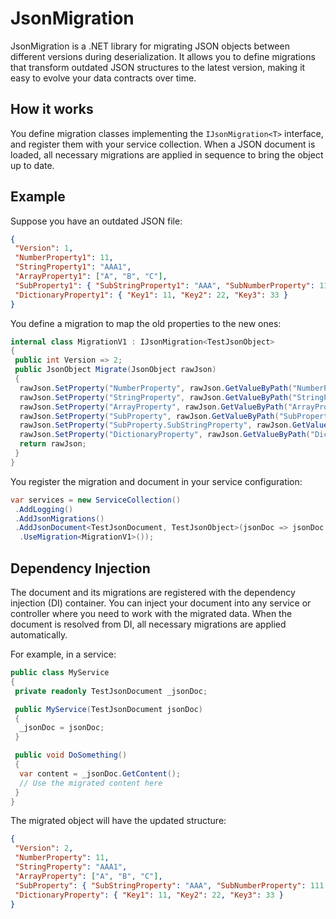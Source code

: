 
# JsonMigration

JsonMigration is a .NET library for migrating JSON objects between different versions during deserialization. It allows you to define migrations that transform outdated JSON structures to the latest version, making it easy to evolve your data contracts over time.

## How it works

You define migration classes implementing the `IJsonMigration<T>` interface, and register them with your service collection. When a JSON document is loaded, all necessary migrations are applied in sequence to bring the object up to date.

## Example

Suppose you have an outdated JSON file:

```json
{
 "Version": 1,
 "NumberProperty1": 11,
 "StringProperty1": "AAA1",
 "ArrayProperty1": ["A", "B", "C"],
 "SubProperty1": { "SubStringProperty1": "AAA", "SubNumberProperty": 111 },
 "DictionaryProperty1": { "Key1": 11, "Key2": 22, "Key3": 33 }
}
```

You define a migration to map the old properties to the new ones:

```csharp
internal class MigrationV1 : IJsonMigration<TestJsonObject>
{
 public int Version => 2;
 public JsonObject Migrate(JsonObject rawJson)
 {
  rawJson.SetProperty("NumberProperty", rawJson.GetValueByPath("NumberProperty1"));
  rawJson.SetProperty("StringProperty", rawJson.GetValueByPath("StringProperty1"));
  rawJson.SetProperty("ArrayProperty", rawJson.GetValueByPath("ArrayProperty1"));
  rawJson.SetProperty("SubProperty", rawJson.GetValueByPath("SubProperty1"));
  rawJson.SetProperty("SubProperty.SubStringProperty", rawJson.GetValueByPath("SubProperty1.SubStringProperty1"));
  rawJson.SetProperty("DictionaryProperty", rawJson.GetValueByPath("DictionaryProperty1"));
  return rawJson;
 }
}
```

You register the migration and document in your service configuration:

```csharp
var services = new ServiceCollection()
 .AddLogging()
 .AddJsonMigrations()
 .AddJsonDocument<TestJsonDocument, TestJsonObject>(jsonDoc => jsonDoc
  .UseMigration<MigrationV1>());
```

## Dependency Injection

The document and its migrations are registered with the dependency injection (DI) container. You can inject your document into any service or controller where you need to work with the migrated data. When the document is resolved from DI, all necessary migrations are applied automatically.

For example, in a service:

```csharp
public class MyService
{
 private readonly TestJsonDocument _jsonDoc;

 public MyService(TestJsonDocument jsonDoc)
 {
  _jsonDoc = jsonDoc;
 }

 public void DoSomething()
 {
  var content = _jsonDoc.GetContent();
  // Use the migrated content here
 }
}
```

The migrated object will have the updated structure:

```json
{
 "Version": 2,
 "NumberProperty": 11,
 "StringProperty": "AAA1",
 "ArrayProperty": ["A", "B", "C"],
 "SubProperty": { "SubStringProperty": "AAA", "SubNumberProperty": 111 },
 "DictionaryProperty": { "Key1": 11, "Key2": 22, "Key3": 33 }
}
```
